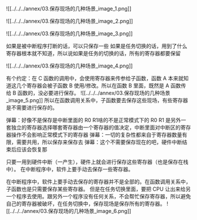 

![[../../../annex/03.保存现场的几种场景_image_1.png]]

![[../../../annex/03.保存现场的几种场景_image_2.png]]

![[../../../annex/03.保存现场的几种场景_image_3.png]]

如果是被中断程序打断的话，可以只保存一些
如果是任务切换的话，用到了什么寄存器根本就不知道，所以说如果是任务的切换的话，所有的寄存器都要保留

![[../../../annex/03.保存现场的几种场景_image_4.png]]

有个约定：在 C 函数的调用中，会使用寄存器来传参给子函数，函数 A 本来就知道这几个寄存器会被子函数 B 使用/修改。所以在函数 B 里面，既然是 A 函数传给 B 函数的，没必要进行保存。
![[../../../annex/03.保存现场的几种场景_image_5.png]]
所以在函数调用关系中，子函数要去保存这些现场，有些寄存器是不需要进行保存的。



弹幕：好像不是保存是中断里面的 R0 R1啥的不是正常模式下的 R0 R1 是另外一套独立的寄存器选择哪套寄存器由一个寄存器的值决定，中断里面对中断区的寄存器操作不会影响正常模式下的寄存器
弹幕：一切的复杂性都来自于寄存器数量有限，需要共用，所以保存来保存去
弹幕：这个不需要保存现在的吧，硬件中断结束后应该会恢复那

只要一用到硬件中断（一产生），硬件上就会进行保存这些寄存器（也是保存在栈中）。
在中断程序中，软件上要手动去保存一些寄存器。

在中断程序中，软件上要手动去保存的寄存器并不是全部的。在函数调用关系中，子函数也是只需要保存某些寄存器。
但是在任务切换里面，要把 CPU 让出来给另一个程序去使用。跟另外一个程序没有任何关系，不会帮忙保存寄存器，所以避免自己的寄存器被破坏，在任务切换中，保存现场是保存所有的寄存器。
![[../../../annex/03.保存现场的几种场景_image_6.png]]
































































































































































